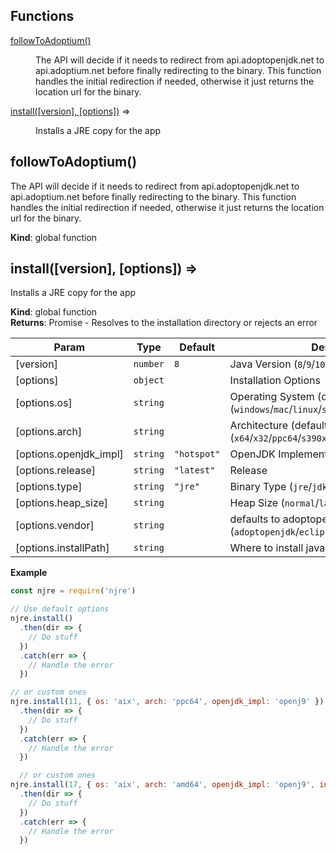 ## Functions

<dl>
<dt><a href="#followToAdoptium">followToAdoptium()</a></dt>
<dd><p>The API will decide if it needs to redirect from api.adoptopenjdk.net to
api.adoptium.net before finally redirecting to the binary. This function
handles the initial redirection if needed, otherwise it just returns the
location url for the binary.</p>
</dd>
<dt><a href="#install">install([version], [options])</a> ⇒</dt>
<dd><p>Installs a JRE copy for the app</p>
</dd>
</dl>

<a name="followToAdoptium"></a>

## followToAdoptium()
The API will decide if it needs to redirect from api.adoptopenjdk.net to
api.adoptium.net before finally redirecting to the binary. This function
handles the initial redirection if needed, otherwise it just returns the
location url for the binary.

**Kind**: global function  
<a name="install"></a>

## install([version], [options]) ⇒
Installs a JRE copy for the app

**Kind**: global function  
**Returns**: Promise<string> - Resolves to the installation directory or rejects an error  

| Param                  | Type                | Default                          | Description                                                                                    |
|------------------------|---------------------|----------------------------------|------------------------------------------------------------------------------------------------|
| [version]              | <code>number</code> | <code>8</code>                   | Java Version (`8`/`9`/`10`/`11`/`12`)                                                          |
| [options]              | <code>object</code> |                                  | Installation Options                                                                           |
| [options.os]           | <code>string</code> |                                  | Operating System (defaults to current) (`windows`/`mac`/`linux`/`solaris`/`aix`)               |
| [options.arch]         | <code>string</code> |                                  | Architecture (defaults to current) (`x64`/`x32`/`ppc64`/`s390x`/`ppc64le`/`aarch64`/`sparcv9`) |
| [options.openjdk_impl] | <code>string</code> | <code>&quot;hotspot&quot;</code> | OpenJDK Implementation (`hotspot`/`openj9`)                                                    |
| [options.release]      | <code>string</code> | <code>&quot;latest&quot;</code>  | Release                                                                                        |
| [options.type]         | <code>string</code> | <code>&quot;jre&quot;</code>     | Binary Type (`jre`/`jdk`)                                                                      |
| [options.heap_size]    | <code>string</code> |                                  | Heap Size (`normal`/`large`)                                                                   |
| [options.vendor]       | <code>string</code> |                                  | defaults to adoptopenjdk (`adoptopenjdk`/`eclipse`)                                            |
| [options.installPath]  | <code>string</code> |                                  | Where to install java (default process.cwd())                                                  |


**Example**  
```js
const njre = require('njre')

// Use default options
njre.install()
  .then(dir => {
    // Do stuff
  })
  .catch(err => {
    // Handle the error
  })

// or custom ones
njre.install(11, { os: 'aix', arch: 'ppc64', openjdk_impl: 'openj9' })
  .then(dir => {
    // Do stuff
  })
  .catch(err => {
    // Handle the error
  })

  // or custom ones
njre.install(17, { os: 'aix', arch: 'amd64', openjdk_impl: 'openj9', installPath: "/home/tmp/java" })
  .then(dir => {
    // Do stuff
  })
  .catch(err => {
    // Handle the error
  })
```
